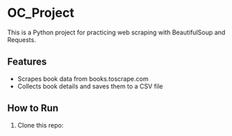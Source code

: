 # OC_Project

This is a Python project for practicing web scraping with BeautifulSoup and Requests.

## Features

- Scrapes book data from books.toscrape.com
- Collects book details and saves them to a CSV file

## How to Run

1. Clone this repo:
